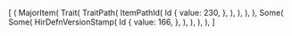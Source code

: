[
    (
        MajorItem(
            Trait(
                TraitPath(
                    ItemPathId(
                        Id {
                            value: 230,
                        },
                    ),
                ),
            ),
        ),
        Some(
            Some(
                HirDefnVersionStamp(
                    Id {
                        value: 166,
                    },
                ),
            ),
        ),
    ),
]